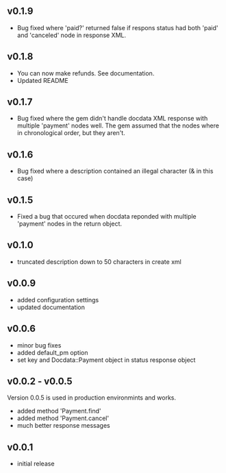 ## v0.1.9
* Bug fixed where 'paid?' returned false if respons status had both 'paid' and 'canceled' node in response XML.

## v0.1.8
* You can now make refunds. See documentation.
* Updated README

## v0.1.7
* Bug fixed where the gem didn't handle docdata XML response with multiple 'payment' nodes well. The gem assumed that the nodes where in chronological order, but they aren't.

## v0.1.6
* Bug fixed where a description contained an illegal character (& in this case)

## v0.1.5
* Fixed a bug that occured when docdata reponded with multiple 'payment' nodes in the return object.

## v0.1.0
* truncated description down to 50 characters in create xml

## v0.0.9
* added configuration settings
* updated documentation

## v0.0.6

* minor bug fixes
* added default_pm option
* set key and Docdata::Payment object in status response object

## v0.0.2 - v0.0.5

Version 0.0.5 is used in production environmints and works.

* added method 'Payment.find'
* added method 'Payment.cancel'
* much better response messages

## v0.0.1

* initial release